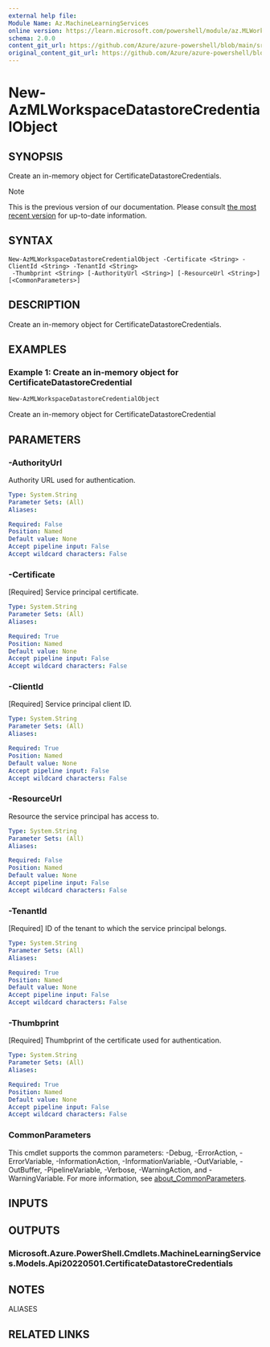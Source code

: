 ```yaml
---
external help file:
Module Name: Az.MachineLearningServices
online version: https://learn.microsoft.com/powershell/module/az.MLWorkspace/new-AzMLWorkspaceDatastoreCredentialObject
schema: 2.0.0
content_git_url: https://github.com/Azure/azure-powershell/blob/main/src/MachineLearningServices/help/New-AzMLWorkspaceDatastoreCredentialObject.md
original_content_git_url: https://github.com/Azure/azure-powershell/blob/main/src/MachineLearningServices/help/New-AzMLWorkspaceDatastoreCredentialObject.md
---
```


# New-AzMLWorkspaceDatastoreCredentialObject

## SYNOPSIS
Create an in-memory object for CertificateDatastoreCredentials.

> [!NOTE]
>This is the previous version of our documentation. Please consult [the most recent version](/powershell/module/az.machinelearningservices/new-azmlworkspacedatastorecredentialobject) for up-to-date information.

## SYNTAX

```
New-AzMLWorkspaceDatastoreCredentialObject -Certificate <String> -ClientId <String> -TenantId <String>
 -Thumbprint <String> [-AuthorityUrl <String>] [-ResourceUrl <String>] [<CommonParameters>]
```

## DESCRIPTION
Create an in-memory object for CertificateDatastoreCredentials.

## EXAMPLES

### Example 1: Create an in-memory object for CertificateDatastoreCredential
```powershell
New-AzMLWorkspaceDatastoreCredentialObject
```

Create an in-memory object for CertificateDatastoreCredential

## PARAMETERS

### -AuthorityUrl
Authority URL used for authentication.

```yaml
Type: System.String
Parameter Sets: (All)
Aliases:

Required: False
Position: Named
Default value: None
Accept pipeline input: False
Accept wildcard characters: False
```

### -Certificate
[Required] Service principal certificate.

```yaml
Type: System.String
Parameter Sets: (All)
Aliases:

Required: True
Position: Named
Default value: None
Accept pipeline input: False
Accept wildcard characters: False
```

### -ClientId
[Required] Service principal client ID.

```yaml
Type: System.String
Parameter Sets: (All)
Aliases:

Required: True
Position: Named
Default value: None
Accept pipeline input: False
Accept wildcard characters: False
```

### -ResourceUrl
Resource the service principal has access to.

```yaml
Type: System.String
Parameter Sets: (All)
Aliases:

Required: False
Position: Named
Default value: None
Accept pipeline input: False
Accept wildcard characters: False
```

### -TenantId
[Required] ID of the tenant to which the service principal belongs.

```yaml
Type: System.String
Parameter Sets: (All)
Aliases:

Required: True
Position: Named
Default value: None
Accept pipeline input: False
Accept wildcard characters: False
```

### -Thumbprint
[Required] Thumbprint of the certificate used for authentication.

```yaml
Type: System.String
Parameter Sets: (All)
Aliases:

Required: True
Position: Named
Default value: None
Accept pipeline input: False
Accept wildcard characters: False
```

### CommonParameters
This cmdlet supports the common parameters: -Debug, -ErrorAction, -ErrorVariable, -InformationAction, -InformationVariable, -OutVariable, -OutBuffer, -PipelineVariable, -Verbose, -WarningAction, and -WarningVariable. For more information, see [about_CommonParameters](http://go.microsoft.com/fwlink/?LinkID=113216).

## INPUTS

## OUTPUTS

### Microsoft.Azure.PowerShell.Cmdlets.MachineLearningServices.Models.Api20220501.CertificateDatastoreCredentials

## NOTES

ALIASES

## RELATED LINKS

